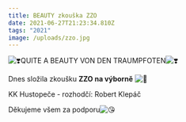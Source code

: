 ```yaml
---
title: BEAUTY zkouška ZZO
date: 2021-06-27T21:23:34.810Z
tags: "2021"
image: /uploads/zzo.jpg
---
```

<!--StartFragment-->

![❣️](https://static.xx.fbcdn.net/images/emoji.php/v9/teb/1/16/2763.png)QUITE A BEAUTY VON DEN TRAUMPFOTEN![❣️](https://static.xx.fbcdn.net/images/emoji.php/v9/teb/1/16/2763.png)

Dnes složila zkoušku **ZZO na výborně** ![🥳](https://static.xx.fbcdn.net/images/emoji.php/v9/t6d/1/16/1f973.png)

KK Hustopeče - rozhodčí: Robert Klepáč

Děkujeme všem za podporu![😘](https://static.xx.fbcdn.net/images/emoji.php/v9/t75/1/16/1f618.png)

<!--EndFragment-->